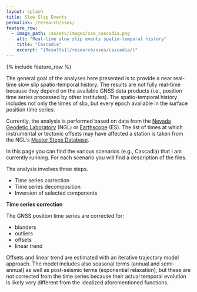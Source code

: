 ```yaml
---
layout: splash
title: Slow Slip Events
permalink: /research/sses/
feature_row:
  - image_path: /assets/images/sse_cascadia.png
    alt: "Real-time slow slip events spatio-temporal history"
    title: "Cascadia"
    excerpt: "[Results](/research/sses/cascadia/)"
---
```


{% include feature_row %}


The general goal of the analyses here presented is to provide a near real-time
slow slip spatio-temporal history. The results are not fully real-time because
they depend on the available GNSS data products (i.e., position time series
processed by other institutes). The spatio-temporal history includes not only
the times of slip, but every epoch available in the surface position time
series.

Currently, the analysis is performed based on data from the [Nevada Geodetic
Laboratory](http://geodesy.unr.edu) (NGL) or
[Earthscope](https://www.earthscope.org) (ES). The list of times at which
instrumental or tectonic offsets may have affected a station is taken from the
NGL's [Master Steps Database](http://geodesy.unr.edu/NGLStationPages/steps.txt).

In this page you can find the various scenarios (e.g., Cascadia) that I am
currently running. For each scenario you will find a description of the files.

The analysis involves three steps.

  - Time series correction
  - Time series decomposition
  - Inversion of selected components


**Time series correction**

The GNSS position time series are corrected for:
  - blunders
  - outliers
  - offsets
  - linear trend

Offsets and linear trend are estimated with an iterative trajectory model
approach. The model includes also seasonal terms (annual and semi-annual) as
well as post-seismic terms (exponential relaxation), but these are not corrected
from the time series because their actual temporal evolution is likely very
different from the idealized aforementioned functions.

<!-- {% include feature_row id="intro" type="center" %}

{% include gallery caption="This is a sample gallery with **Markdown support**." %}


{% include feature_row id="feature_row2" type="left" %}

{% include feature_row id="feature_row3" type="right" %}

{% include feature_row id="feature_row4" type="center" %} -->